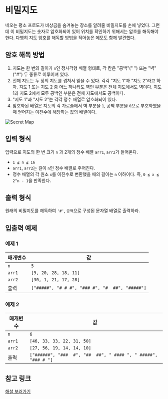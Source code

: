 # 비밀지도

네오는 평소 프로도가 비상금을 숨겨놓는 장소를 알려줄 비밀지도를 손에 넣었다. 그런데 이 비밀지도는 숫자로 암호화되어 있어 위치를 확인하기 위해서는 암호를 해독해야 한다. 다행히 지도 암호를 해독할 방법을 적어놓은 메모도 함께 발견했다.

## 암호 해독 방법

1. 지도는 한 변의 길이가 `n`인 정사각형 배열 형태로, 각 칸은 "공백"(" ") 또는 "벽"("#") 두 종류로 이루어져 있다.
2. 전체 지도는 두 장의 지도를 겹쳐서 얻을 수 있다. 각각 "지도 1"과 "지도 2"라고 하자. 지도 1 또는 지도 2 중 어느 하나라도 벽인 부분은 전체 지도에서도 벽이다. 지도 1과 지도 2에서 모두 공백인 부분은 전체 지도에서도 공백이다.
3. "지도 1"과 "지도 2"는 각각 정수 배열로 암호화되어 있다.
4. 암호화된 배열은 지도의 각 가로줄에서 벽 부분을 `1`, 공백 부분을 `0`으로 부호화했을 때 얻어지는 이진수에 해당하는 값의 배열이다.

![Secret Map](http://t1.kakaocdn.net/welcome2018/secret8.png)

## 입력 형식

입력으로 지도의 한 변 크기 `n` 과 2개의 정수 배열 `arr1`, `arr2`가 들어온다.

- `1 ≦ n ≦ 16`
- `arr1`, `arr2`는 길이 `n`인 정수 배열로 주어진다.
- 정수 배열의 각 원소 `x`를 이진수로 변환했을 때의 길이는 `n` 이하이다. 즉, `0 ≦ x ≦ 2^n - 1`을 만족한다.

## 출력 형식

원래의 비밀지도를 해독하여 `'#'`, `공백`으로 구성된 문자열 배열로 출력하라.

## 입출력 예제

### 예제 1

| 매개변수 | 값 |
|---|---|
| `n` | `5` |
| `arr1` | `[9, 20, 28, 18, 11]` |
| `arr2` | `[30, 1, 21, 17, 28]` |
| 출력 | `["#####", "# # #", "### #", "#  ##", "#####"]` |

### 예제 2

| 매개변수 | 값 |
|---|---|
| `n` | `6` |
| `arr1` | `[46, 33, 33, 22, 31, 50]` |
| `arr2` | `[27, 56, 19, 14, 14, 10]` |
| 출력 | `["######", "###  #", "##  ##", " #### ", " #####", "### # "]` |

## 참고 링크

[해설 보러가기](http://tech.kakao.com/2017/09/27/kakao-blind-recruitment-round-1/)
